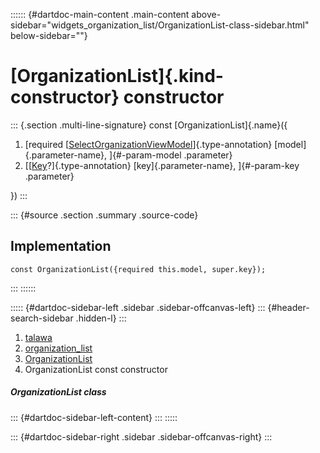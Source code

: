 :::::: {#dartdoc-main-content .main-content above-sidebar="widgets_organization_list/OrganizationList-class-sidebar.html" below-sidebar=""}
<div>

# [OrganizationList]{.kind-constructor} constructor

</div>

::: {.section .multi-line-signature}
const [OrganizationList]{.name}({

1.  [required
    [[SelectOrganizationViewModel](../../view_model_pre_auth_view_models_select_organization_view_model/SelectOrganizationViewModel-class.html)]{.type-annotation}
    [model]{.parameter-name}, ]{#-param-model .parameter}
2.  [[[Key](https://api.flutter.dev/flutter/foundation/Key-class.html)?]{.type-annotation}
    [key]{.parameter-name}, ]{#-param-key .parameter}

})
:::

::: {#source .section .summary .source-code}
## Implementation

``` language-dart
const OrganizationList({required this.model, super.key});
```
:::
::::::

::::: {#dartdoc-sidebar-left .sidebar .sidebar-offcanvas-left}
::: {#header-search-sidebar .hidden-l}
:::

1.  [talawa](../../index.html)
2.  [organization_list](../../widgets_organization_list/)
3.  [OrganizationList](../../widgets_organization_list/OrganizationList-class.html)
4.  OrganizationList const constructor

##### OrganizationList class

::: {#dartdoc-sidebar-left-content}
:::
:::::

::: {#dartdoc-sidebar-right .sidebar .sidebar-offcanvas-right}
:::

